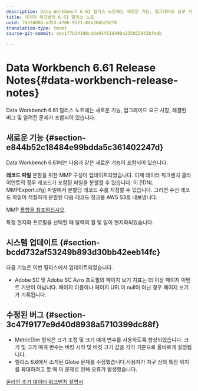 ```yaml
---
description: Data Workbench 6.61 릴리스 노트에는 새로운 기능, 업그레이드 요구 사항, 해결된 버그 및 알려진 문제가 포함되어 있습니다.
title: 데이터 워크벤치 6.61 릴리스 노트
uuid: 79324888-a353-4706-9521-8da384529d78
translation-type: tm+mt
source-git-commit: aec1f7b14198cdde91f61d490a235022943bfedb

---
```



# Data Workbench 6.61 Release Notes{#data-workbench-release-notes}

Data Workbench 6.61 릴리스 노트에는 새로운 기능, 업그레이드 요구 사항, 해결된 버그 및 알려진 문제가 포함되어 있습니다.

## 새로운 기능 {#section-e844b52c18484e99bdda5c361402247d}

Data Workbench 6.61에는 다음과 같은 새로운 기능이 포함되어 있습니다.

**레코드 파일** 분할을 위한 MMP 구성이 업데이트되었습니다. 이제 데이터 워크벤치 클라이언트의 경우 레코드가 포함된 파일을 분할할 수 있습니다. 이 [!DNL MMPExport.cfg] 파일에서 분할당 레코드 수를 지정할 수 있습니다. 그러면 수신 레코드 파일이 적절하게 분할된 다음 레코드 청크를 AWS S3로 내보냅니다.

MMP [통합을 참조하십시오](/help/home/c-get-started/c-exp-data-seg-exp/c-mmp-integration.md).

특정 현지화 프로필을 선택할 때 달력의 월 및 일이 현지화되었습니다.

## 시스템 업데이트 {#section-bcdd732af53249b893d30bb42eeb14fc}

다음 기능은 이번 릴리스에서 업데이트되었습니다.

* Adobe SC 및 Adobe SC Avro 프로필의 페이지 보기 지표는 더 이상 페이지 이벤트 기반이 아닙니다. 페이지 이름이나 페이지 URL이 null이 아닌 경우 페이지 보기가 기록됩니다.

## 수정된 버그 {#section-3c47f9177e9d40d8938a5710399dc88f}

* MetricDim 형식은 크기 조정 및 크기 매개 변수를 사용하도록 향상되었습니다. 크기 및 크기 매개 변수는 버킷 시작 및 버킷 크기 값을 각각 기준으로 올바르게 설정됩니다.
* 릴리스 6.6에서 소개된 Globe 문제를 수정했습니다.사용자가 지구 상의 특정 위치를 확대하려고 할 때 이 문제로 인해 오류가 발생했습니다.

[온라인 추가 데이터 워크벤치 설명서](/help/home/home.md)

